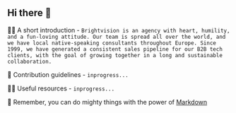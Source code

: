 ## Hi there 👋

🙋‍♀️ A short introduction - `Brightvision is an agency with heart, humility, and a fun-loving attitude. Our team is spread all over the world, and we have local native-speaking consultants throughout Europe. Since 1999, we have generated a consistent sales pipeline for our B2B tech clients, with the goal of growing together in a long and sustainable collaboration.`

🌈 Contribution guidelines - `inprogress...`

👩‍💻 Useful resources - `inprogress...`


🧙 Remember, you can do mighty things with the power of [Markdown](https://docs.github.com/github/writing-on-github/getting-started-with-writing-and-formatting-on-github/basic-writing-and-formatting-syntax)
